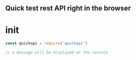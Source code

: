 ## Quick test rest API right in the browser

# init

```js
const quickapi = require('quickapi')

// a message will be displayed on the console
```

